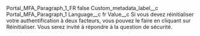 <?xml version="1.0" encoding="UTF-8"?>
<CustomMetadata xmlns="http://soap.sforce.com/2006/04/metadata" xmlns:xsi="http://www.w3.org/2001/XMLSchema-instance" xmlns:xsd="http://www.w3.org/2001/XMLSchema">
    <label>Portal_MFA_Paragraph_1_FR</label>
    <protected>false</protected>
    <values>
        <field>Custom_metadata_label__c</field>
        <value xsi:type="xsd:string">Portal_MFA_Paragraph_1</value>
    </values>
    <values>
        <field>Language__c</field>
        <value xsi:type="xsd:string">fr</value>
    </values>
    <values>
        <field>Value__c</field>
        <value xsi:type="xsd:string">Si vous devez réinitialiser votre authentification à deux facteurs, vous pouvez le faire en cliquant sur Réinitialiser. Vous serez invité à répondre à la question de sécurité.</value>
    </values>
</CustomMetadata>
